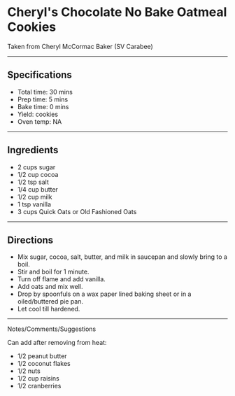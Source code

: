 # Cheryl's Chocolate No Bake Oatmeal Cookies

Taken from
Cheryl McCormac Baker (SV Carabee)

---
## Specifications
- Total time: 30 mins
- Prep time: 5 mins
- Bake time: 0 mins
- Yield: cookies
- Oven temp: NA

---
## Ingredients

- 2 cups sugar
- 1/2 cup cocoa
- 1/2 tsp salt
- 1/4 cup butter
- 1/2 cup milk
- 1 tsp vanilla
- 3 cups Quick Oats or Old Fashioned Oats

---
## Directions

- Mix sugar, cocoa, salt, butter, and milk in saucepan and slowly bring to a boil.
- Stir and boil for 1 minute.
- Turn off flame and add vanilla.
- Add oats and mix well. 
- Drop by spoonfuls on a wax paper lined baking sheet or in a oiled/buttered pie pan.
- Let cool till hardened.

---
Notes/Comments/Suggestions

Can add after removing from heat:
- 1/2 peanut butter
- 1/2 coconut flakes
- 1/2 nuts
- 1/2 cup raisins
- 1/2 cranberries